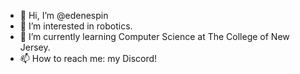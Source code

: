 - 👋 Hi, I’m @edenespin
- 👀 I’m interested in robotics.
- 🌱 I’m currently learning Computer Science at The College of New Jersey.
- 📫 How to reach me: my Discord!

<!---
edenespin/edenespin is a ✨ special ✨ repository because its `README.md` (this file) appears on your GitHub profile.
You can click the Preview link to take a look at your changes.
--->
